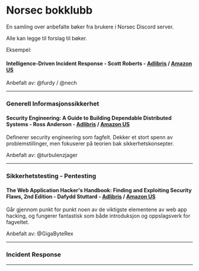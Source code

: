 # Norsec bokklubb
En samling over anbefalte bøker fra brukere i Norsec Discord server.

Alle kan legge til forslag til bøker.


Eksempel:

#### Intelligence-Driven Incident Response - Scott Roberts - [Adlibris](https://www.adlibris.com/no/bok/intelligence-driven-incident-response-9781491934944) / [Amazon US](https://www.amazon.com/dp/1491934948/ref=cm_sw_em_r_mt_dp_Q6FW5WB6FWMM7G5CGR6S)     
Anbefalt av: @furdy / @nech


- - -

### Generell Informasjonssikkerhet

#### Security Engineering: A Guide to Building Dependable Distributed Systems - Ross Anderson - [Adlibris](https://www.adlibris.com/no/bok/intelligence-driven-incident-response-9781491934944) / [Amazon US](https://www.amazon.com/Security-Engineering-Building-Dependable-Distributed/dp/1119642787/)

Definerer security engineering som fagfelt. Dekker et stort spenn av problemstillinger, men fokuserer på teorien bak sikkerhetskonsepter.

Anbefalt av: @turbulenzjager


- - -

### Sikkerhetstesting - Pentesting

#### The Web Application Hacker's Handbook: Finding and Exploiting Security Flaws, 2nd Edition - Dafydd Stuttard - [Adlibris](https://www.adlibris.com/no/bok/the-web-application-hackers-handbook-9781118026472) / [Amazon US](https://www.amazon.com/Web-Application-Hackers-Handbook-Exploiting/dp/1118026470)

Går gjennom punkt for punkt noen av de viktigste elementene av web app hacking, og fungerer fantastisk som både introduksjon og oppslagsverk for fagveltet.

Anbefalt av: @GigaByteRex

- - - 

### Incident Response


- - - 


